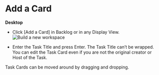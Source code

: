 # Add a Card



**Desktop** 

* Click [Add a Card] in Backlog or in any Display View. ![Build a new workspace](https://files.swit.io/help_image/FB_MT1_Add.png) 


* Enter the Task Title and press Enter.
  The Task Title can’t be wrapped. You can edit the Task Card even if you are not the original creator or Host of the Task.

 Task Cards can be moved around by dragging and dropping.

 